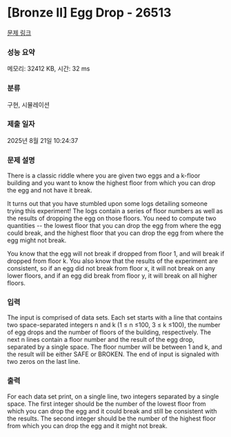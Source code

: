 # [Bronze II] Egg Drop - 26513 

[문제 링크](https://www.acmicpc.net/problem/26513) 

### 성능 요약

메모리: 32412 KB, 시간: 32 ms

### 분류

구현, 시뮬레이션

### 제출 일자

2025년 8월 21일 10:24:37

### 문제 설명

<p>There is a classic riddle where you are given two eggs and a k-floor building and you want to know the highest floor from which you can drop the egg and not have it break.</p>

<p>It turns out that you have stumbled upon some logs detailing someone trying this experiment! The logs contain a series of floor numbers as well as the results of dropping the egg on those floors. You need to compute two quantities -- the lowest floor that you can drop the egg from where the egg could break, and the highest floor that you can drop the egg from where the egg might not break.</p>

<p>You know that the egg will not break if dropped from floor 1, and will break if dropped from floor k. You also know that the results of the experiment are consistent, so if an egg did not break from floor x, it will not break on any lower floors, and if an egg did break from floor y, it will break on all higher floors.</p>

### 입력 

 <p>The input is comprised of data sets. Each set starts with a line that contains two space-separated integers n and k (1 ≤ n ≤100, 3 ≤ k ≤100), the number of egg drops and the number of floors of the building, respectively. The next n lines contain a floor number and the result of the egg drop, separated by a single space. The floor number will be between 1 and k, and the result will be either SAFE or BROKEN. The end of input is signaled with two zeros on the last line.</p>

### 출력 

 <p>For each data set print, on a single line, two integers separated by a single space. The first integer should be the number of the lowest floor from which you can drop the egg and it could break and still be consistent with the results. The second integer should be the number of the highest floor from which you can drop the egg and it might not break.</p>

